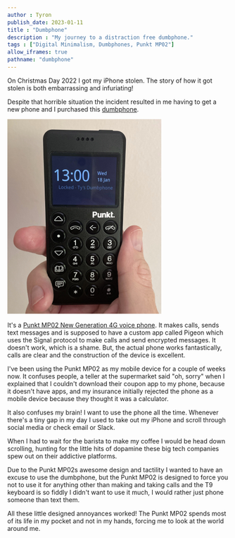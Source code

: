 ```yaml
---
author : Tyron
publish_date: 2023-01-11
title : "Dumbphone"
description : "My journey to a distraction free dumbphone."
tags : ["Digital Minimalism, Dumbphones, Punkt MP02"]
allow_iframes: true
pathname: "dumbphone"
---
```


On Christmas Day 2022 I got my iPhone stolen. The story of how it got stolen is both embarrassing and infuriating!

Despite that horrible situation the incident resulted in me having to get a new phone and I purchased this [dumbphone](https://www.idler.co.uk/article/the-loneliness-of-the-dumbphone-user/).

<img src="images/dumbphone.jpg"/>

It's a [Punkt MP02 New Generation 4G voice phone](https://www.punkt.ch/en/products/mp02-4g-mobile-phone/). It makes calls, sends text messages and is supposed to have a custom app called Pigeon which uses the Signal protocol to make calls and send encrypted messages. It doesn't work, which is a shame. But, the actual phone works fantastically, calls are clear and the construction of the device is excellent.

I've been using the Punkt MP02 as my mobile device for a couple of weeks now. It confuses people, a teller at the supermarket said "oh, sorry" when I explained that I couldn't download their coupon app to my phone, because it doesn't have apps, and my insurance initially rejected the phone as a mobile device because they thought it was a calculator.

It also confuses my brain! I want to use the phone all the time. Whenever there's a tiny gap in my day I used to take out my iPhone and scroll through social media or check email or Slack. 

When I had to wait for the barista to make my coffee I would be head down scrolling, hunting for the little hits of dopamine these big tech companies spew out on their addictive platforms.

Due to the Punkt MP02s awesome design and tactility I wanted to have an excuse to use the dumbphone, but the Punkt MP02 is designed to force you not to use it for anything other than making and taking calls and the T9 keyboard is so fiddly I didn't want to use it much, I would rather just phone someone than text them. 

All these little designed annoyances worked! The Punkt MP02 spends most of its life in my pocket and not in my hands, forcing me to look at the world around me.